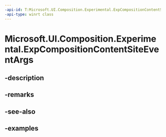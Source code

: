 ```yaml
---
-api-id: T:Microsoft.UI.Composition.Experimental.ExpCompositionContentSiteEventArgs
-api-type: winrt class
---
```


# Microsoft.UI.Composition.Experimental.ExpCompositionContentSiteEventArgs

<!--
public sealed class ExpCompositionContentSiteEventArgs
-->


## -description

## -remarks

## -see-also

## -examples



